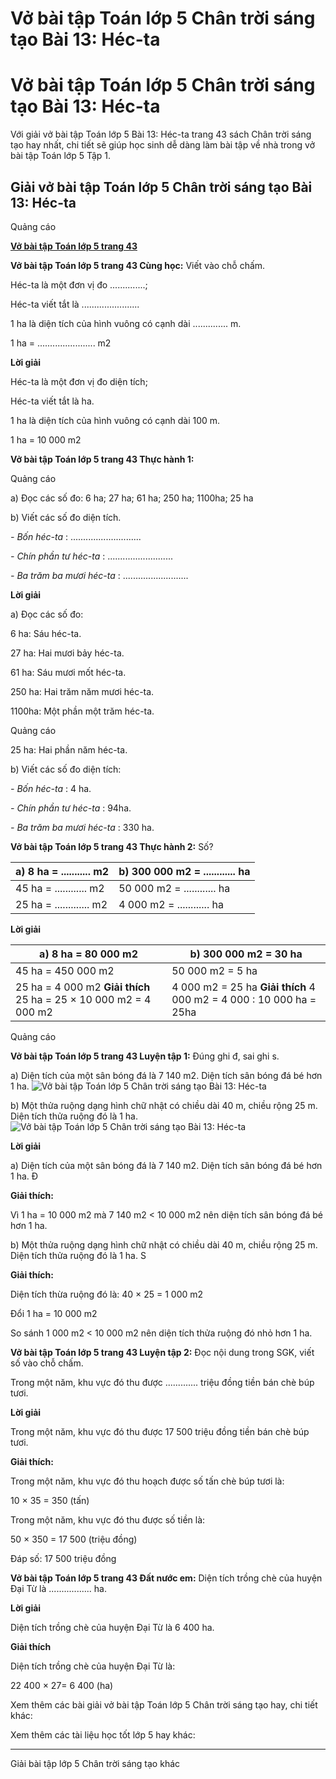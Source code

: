 # Vở bài tập Toán lớp 5 Chân trời sáng tạo Bài 13: Héc-ta

# Vở bài tập Toán lớp 5 Chân trời sáng tạo Bài 13: Héc-ta

Với giải vở bài tập Toán lớp 5 Bài 13: Héc-ta trang 43 sách Chân trời sáng tạo hay nhất, chi tiết sẽ giúp học sinh dễ dàng làm bài tập về nhà trong vở bài tập Toán lớp 5 Tập 1.

## Giải vở bài tập Toán lớp 5 Chân trời sáng tạo Bài 13: Héc-ta

Quảng cáo

[**Vở bài tập Toán lớp 5 trang 43**](https://vietjack.com/vbt-toan-5-ct/vbt-toan-lop-5-trang-43.jsp)

**Vở bài tập Toán lớp 5 trang 43 Cùng học:** Viết vào chỗ chấm.

Héc-ta là một đơn vị đo ..............; 

Héc-ta viết tắt là .......................

1 ha là diện tích của hình vuông có cạnh dài .............. m.

1 ha = ....................... m2

**Lời giải**

Héc-ta là một đơn vị đo diện tích; 

Héc-ta viết tắt là ha.

1 ha là diện tích của hình vuông có cạnh dài 100 m.

1 ha = 10 000 m2

**Vở bài tập Toán lớp 5 trang 43 Thực hành 1:**

Quảng cáo

a) Đọc các số đo: 6 ha; 27 ha; 61 ha; 250 ha; 1100ha; 25 ha

b) Viết các số đo diện tích.

_\- Bốn héc-ta_ : ............................

_\- Chín phần tư héc-ta_ : ..........................

_\- Ba trăm ba mươi héc-ta_ : ..........................

**Lời giải**

a) Đọc các số đo:

6 ha: Sáu héc-ta.

27 ha: Hai mươi bảy héc-ta.

61 ha: Sáu mươi mốt héc-ta.

250 ha: Hai trăm năm mươi héc-ta.

1100ha: Một phần một trăm héc-ta.

Quảng cáo

25 ha: Hai phần năm héc-ta.

b) Viết các số đo diện tích:

_\- Bốn héc-ta_ : 4 ha.

_\- Chín phần tư héc-ta_ : 94ha.

_\- Ba trăm ba mươi héc-ta_ : 330 ha.

**Vở bài tập Toán lớp 5 trang 43 Thực hành 2:** Số?

a) 8 ha = ........... m2 |  b) 300 000 m2 = ............ ha  
---|---  
45 ha = ............ m2 |  50 000 m2 = ............ ha  
25 ha = ............. m2 |  4 000 m2 = ............ ha  
  
**Lời giải**

a) 8 ha = 80 000 m2 |  b) 300 000 m2 = 30 ha  
---|---  
45 ha = 450 000 m2 |  50 000 m2 = 5 ha  
25 ha = 4 000 m2 **Giải thích** 25 ha = 25 × 10 000 m2 = 4 000 m2 |  4 000 m2 = 25 ha **Giải thích** 4 000 m2 = 4 000 : 10 000 ha = 25ha  
  
Quảng cáo

**Vở bài tập Toán lớp 5 trang 43 Luyện tập 1:** Đúng ghi đ, sai ghi s.

a) Diện tích của một sân bóng đá là 7 140 m2. Diện tích sân bóng đá bé hơn 1 ha. ![Vở bài tập Toán lớp 5 Chân trời sáng tạo Bài 13: Héc-ta](https://vietjack.com/vbt-toan-5-ct/images/bai-13-hec-ta-223574.PNG)

b) Một thửa ruộng dạng hình chữ nhật có chiều dài 40 m, chiều rộng 25 m. Diện tích thửa ruộng đó là 1 ha. ![Vở bài tập Toán lớp 5 Chân trời sáng tạo Bài 13: Héc-ta](https://vietjack.com/vbt-toan-5-ct/images/bai-13-hec-ta-223574.PNG)

**Lời giải**

a) Diện tích của một sân bóng đá là 7 140 m2. Diện tích sân bóng đá bé hơn 1 ha. Đ

**Giải thích:**

Vì 1 ha = 10 000 m2 mà 7 140 m2 < 10 000 m2 nên diện tích sân bóng đá bé hơn 1 ha.

b) Một thửa ruộng dạng hình chữ nhật có chiều dài 40 m, chiều rộng 25 m. Diện tích thửa ruộng đó là 1 ha. S

**Giải thích:**

Diện tích thừa ruộng đó là: 40 × 25 = 1 000 m2

Đổi 1 ha = 10 000 m2

So sánh 1 000 m2 < 10 000 m2 nên diện tích thửa ruộng đó nhỏ hơn 1 ha.

**Vở bài tập Toán lớp 5 trang 43 Luyện tập 2:** Đọc nội dung trong SGK, viết số vào chỗ chấm.

Trong một năm, khu vực đó thu được ............. triệu đồng tiền bán chè búp tươi.

**Lời giải**

Trong một năm, khu vực đó thu được 17 500 triệu đồng tiền bán chè búp tươi.

**Giải thích:**

Trong một năm, khu vực đó thu hoạch được số tấn chè búp tươi là:

10 × 35 = 350 (tấn)

Trong một năm, khu vực đó thu được số tiền là:

50 × 350 = 17 500 (triệu đồng)

Đáp số: 17 500 triệu đồng

**Vở bài tập Toán lớp 5 trang 43 Đất nước em:** Diện tích trồng chè của huyện Đại Từ là ................. ha.

**Lời giải**

Diện tích trồng chè của huyện Đại Từ là 6 400 ha.

**Giải thích**

Diện tích trồng chè của huyện Đại Từ là:

22 400 × 27= 6 400 (ha)

Xem thêm các bài giải vở bài tập Toán lớp 5 Chân trời sáng tạo hay, chi tiết khác:

Xem thêm các tài liệu học tốt lớp 5 hay khác:

* * *

Giải bài tập lớp 5 Chân trời sáng tạo khác
